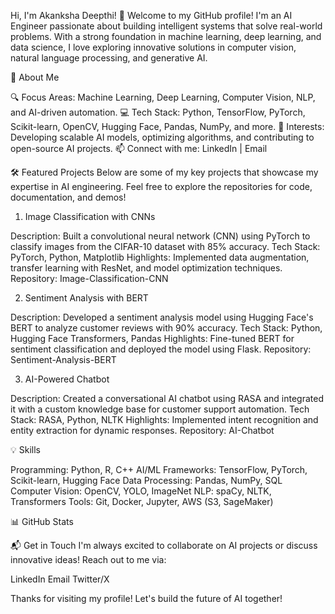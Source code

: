 Hi, I'm Akanksha Deepthi! 👋
Welcome to my GitHub profile! I'm an AI Engineer passionate about building intelligent systems that solve real-world problems. With a strong foundation in machine learning, deep learning, and data science, I love exploring innovative solutions in computer vision, natural language processing, and generative AI.

🚀 About Me

🔍 Focus Areas: Machine Learning, Deep Learning, Computer Vision, NLP, and AI-driven automation.
💻 Tech Stack: Python, TensorFlow, PyTorch, Scikit-learn, OpenCV, Hugging Face, Pandas, NumPy, and more.
🌟 Interests: Developing scalable AI models, optimizing algorithms, and contributing to open-source AI projects.
📫 Connect with me: LinkedIn | Email

🛠️ Featured Projects
Below are some of my key projects that showcase my expertise in AI engineering. Feel free to explore the repositories for code, documentation, and demos!
1. Image Classification with CNNs

Description: Built a convolutional neural network (CNN) using PyTorch to classify images from the CIFAR-10 dataset with 85% accuracy.
Tech Stack: PyTorch, Python, Matplotlib
Highlights: Implemented data augmentation, transfer learning with ResNet, and model optimization techniques.
Repository: Image-Classification-CNN

2. Sentiment Analysis with BERT

Description: Developed a sentiment analysis model using Hugging Face's BERT to analyze customer reviews with 90% accuracy.
Tech Stack: Python, Hugging Face Transformers, Pandas
Highlights: Fine-tuned BERT for sentiment classification and deployed the model using Flask.
Repository: Sentiment-Analysis-BERT

3. AI-Powered Chatbot

Description: Created a conversational AI chatbot using RASA and integrated it with a custom knowledge base for customer support automation.
Tech Stack: RASA, Python, NLTK
Highlights: Implemented intent recognition and entity extraction for dynamic responses.
Repository: AI-Chatbot

💡 Skills

Programming: Python, R, C++
AI/ML Frameworks: TensorFlow, PyTorch, Scikit-learn, Hugging Face
Data Processing: Pandas, NumPy, SQL
Computer Vision: OpenCV, YOLO, ImageNet
NLP: spaCy, NLTK, Transformers
Tools: Git, Docker, Jupyter, AWS (S3, SageMaker)

📊 GitHub Stats

📬 Get in Touch
I'm always excited to collaborate on AI projects or discuss innovative ideas! Reach out to me via:

LinkedIn
Email
Twitter/X

Thanks for visiting my profile! Let's build the future of AI together! 
<!--
**deept05/deept05** is a ✨ _special_ ✨ repository because its `README.md` (this file) appears on your GitHub profile.

Here are some ideas to get you started:

- 🔭 I’m currently working on ...
- 🌱 I’m currently learning ...
- 👯 I’m looking to collaborate on ...
- 🤔 I’m looking for help with ...
- 💬 Ask me about ...
- 📫 How to reach me: ...
- 😄 Pronouns: ...
- ⚡ Fun fact: ...
-->
